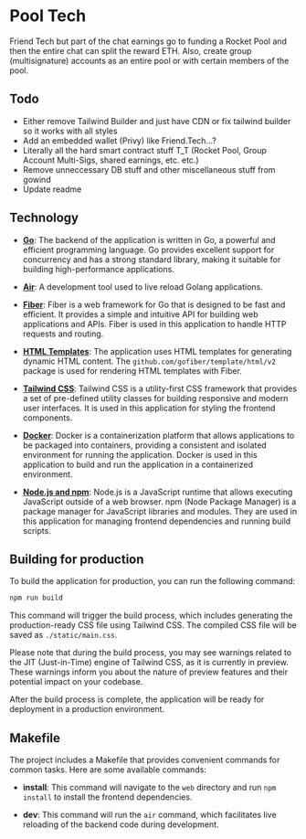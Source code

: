 # Pool Tech  

Friend Tech but part of the chat earnings go to funding a Rocket Pool and then the entire chat can split the reward ETH. Also, create group (multisignature) accounts as an entire pool or with certain members of the pool.  

## Todo

- Either remove Tailwind Builder and just have CDN or fix tailwind builder so it works with all styles
- Add an embedded wallet (Privy) like Friend.Tech...?
- Literally all the hard smart contract stuff T_T (Rocket Pool, Group Account Multi-Sigs, shared earnings, etc. etc.)
- Remove unneccessary DB stuff and other miscellaneous stuff from gowind
- Update readme

## Technology

- [**Go**](https://go.dev/doc/): The backend of the application is written in Go, a powerful and efficient programming language. Go provides excellent support for concurrency and has a strong standard library, making it suitable for building high-performance applications.

- [**Air**](https://github.com/cosmtrek/air): A development tool used to live reload Golang applications.

- [**Fiber**](https://docs.gofiber.io/): Fiber is a web framework for Go that is designed to be fast and efficient. It provides a simple and intuitive API for building web applications and APIs. Fiber is used in this application to handle HTTP requests and routing.

- [**HTML Templates**](https://docs.gofiber.io/guide/templates/): The application uses HTML templates for generating dynamic HTML content. The `github.com/gofiber/template/html/v2` package is used for rendering HTML templates with Fiber.

- [**Tailwind CSS**](https://tailwindcss.com/): Tailwind CSS is a utility-first CSS framework that provides a set of pre-defined utility classes for building responsive and modern user interfaces. It is used in this application for styling the frontend components.

- [**Docker**](https://www.docker.com/): Docker is a containerization platform that allows applications to be packaged into containers, providing a consistent and isolated environment for running the application. Docker is used in this application to build and run the application in a containerized environment.

- [**Node.js and npm**](https://nodejs.org/en): Node.js is a JavaScript runtime that allows executing JavaScript outside of a web browser. npm (Node Package Manager) is a package manager for JavaScript libraries and modules. They are used in this application for managing frontend dependencies and running build scripts.

## Building for production

To build the application for production, you can run the following command:

```bash
npm run build
```

This command will trigger the build process, which includes generating the production-ready CSS file using Tailwind CSS. The compiled CSS file will be saved as `./static/main.css`.

Please note that during the build process, you may see warnings related to the JIT (Just-in-Time) engine of Tailwind CSS, as it is currently in preview. These warnings inform you about the nature of preview features and their potential impact on your codebase.

After the build process is complete, the application will be ready for deployment in a production environment.

## Makefile

The project includes a Makefile that provides convenient commands for common tasks. Here are some available commands:

- **install**: This command will navigate to the `web` directory and run `npm install` to install the frontend dependencies.

- **dev**: This command will run the `air` command, which facilitates live reloading of the backend code during development.
